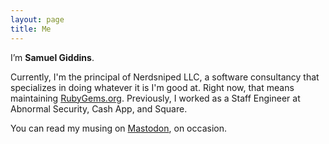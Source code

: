```yaml
---
layout: page
title: Me
---
```


I’m **Samuel Giddins**.

Currently, I'm the principal of Nerdsniped LLC, a software consultancy that specializes in doing whatever it is I'm good at.
Right now, that means maintaining [RubyGems.org](https://rubygems.org/).
Previously, I worked as a Staff Engineer at Abnormal Security, Cash App, and Square.

You can read my musing on <a rel="me" href="https://hachyderm.io/@segiddins">Mastodon</a>, on occasion.
